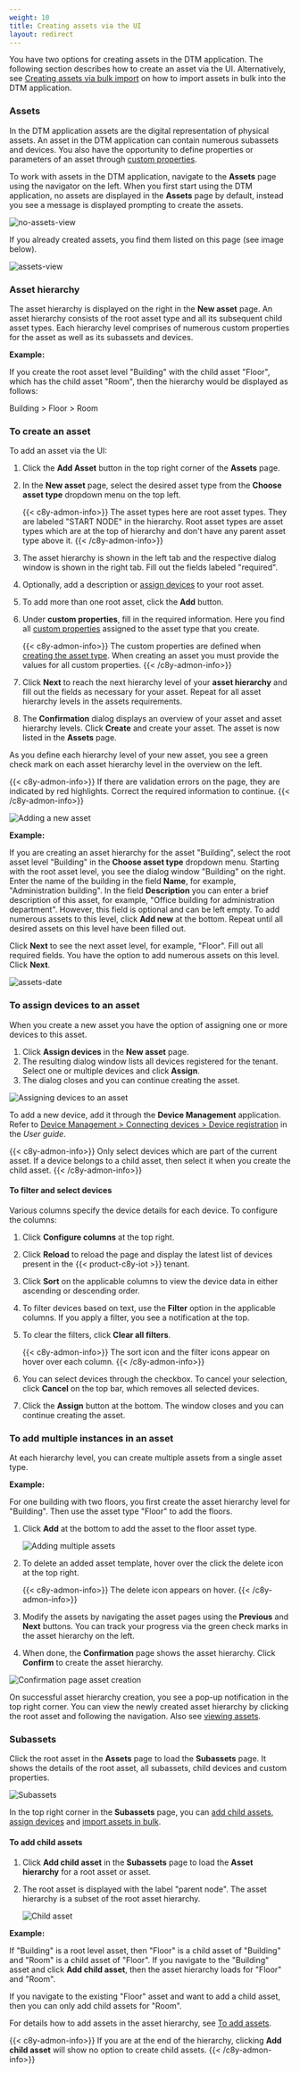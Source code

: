 ```yaml
---
weight: 10
title: Creating assets via the UI
layout: redirect
---
```


You have two options for creating assets in the DTM application.
The following section describes how to create an asset via the UI.
Alternatively, see [Creating assets via bulk import](/dtm/asset-hierarchy/#creating-assets-bulk-import) on how to import assets in bulk into the DTM application.


<a name="assets"></a>
### Assets

In the DTM application assets are the digital representation of physical assets.
An asset in the DTM application can contain numerous subassets and devices.
You also have the opportunity to define properties or parameters of an asset through [custom properties](/dtm/asset-types/#property-library).

To work with assets in the DTM application, navigate to the **Assets** page using the navigator on the left.
When you first start using the DTM application, no assets are displayed in the **Assets** page by default, instead you see a message is displayed prompting to create the assets.

![no-assets-view](/images/dtm/assets/dtm-assets-no-assets.png)

If you already created assets, you find them listed on this page (see image below).

![assets-view](/images/dtm/assets/dtm-assets-view-assets.png)


<a name=""></a>
### Asset hierarchy

The asset hierarchy is displayed on the right in the **New asset** page. An asset hierarchy consists of the root asset type and all its subsequent child asset types.
Each hierarchy level comprises of numerous custom properties for the asset as well as its subassets and devices.

**Example:**

If you create the root asset level "Building" with the child asset "Floor", which has the child asset "Room", then the hierarchy would be displayed as follows:

Building > Floor > Room


<a name="create-asset"></a>
### To create an asset

To add an asset via the UI:

1. Click the **Add Asset** button in the top right corner of the **Assets** page.

2. In the **New asset** page, select the desired asset type from the **Choose asset type** dropdown menu on the top left.

    {{< c8y-admon-info>}}
The asset types here are root asset types.
They are labeled "START NODE" in the hierarchy.
Root asset types are asset types which are at the top of hierarchy and don't have any parent asset type above it.
    {{< /c8y-admon-info>}}

3. The asset hierarchy is shown in the left tab and the respective dialog window is shown in the right tab. Fill out the fields labeled "required".

4. Optionally, add a description or [assign devices](#assign-devices-to-asset) to your root asset.

5. To add more than one root asset, click the **Add** button.

6. Under **custom properties**, fill in the required information. Here you find all [custom properties](/dtm/asset-types/#property-library) assigned to the asset type that you create.

    {{< c8y-admon-info>}}
 The custom properties are defined when [creating the asset type](/dtm/asset-types/#create-asset-type).
 When creating an asset you must provide the values for all custom properties.
    {{< /c8y-admon-info>}}

7. Click **Next** to reach the next hierarchy level of your **asset hierarchy** and fill out the fields as necessary for your asset. Repeat for all asset hierarchy levels in the assets requirements.

8. The **Confirmation** dialog displays an overview of your asset and asset hierarchy levels. Click **Create** and create your asset. The asset is now listed in the **Assets** page.

As you define each hierarchy level of your new asset, you see a green check mark on each asset hierarchy level in the overview on the left.

{{< c8y-admon-info>}}
If there are validation errors on the page, they are indicated by red highlights.
Correct the required information to continue.
{{< /c8y-admon-info>}}

![Adding a new asset](/images/dtm/assets/dtm-assets-create-text-type.png)

**Example:**

If you are creating an asset hierarchy for the asset "Building", select the root asset level "Building" in the **Choose asset type** dropdown menu. Starting with the root asset level, you see the dialog window "Building" on the right.
Enter the name of the building in the field **Name**, for example, "Administration building".
In the field **Description** you can enter a brief description of this asset, for example, "Office building for administration department".
However, this field is optional and can be left empty.
To add numerous assets to this level, click **Add new** at the bottom.
Repeat until all desired assets on this level have been filled out.

Click **Next** to see the next asset level, for example, "Floor".
Fill out all required fields.
You have the option to add numerous assets on this level.
Click **Next**.

![assets-date](/images/dtm/assets/dtm-assets-create-date-type.png)


<a name="assign-devices-to-asset"></a>
### To assign devices to an asset

When you create a new asset you have the option of assigning one or more devices to this asset.

1. Click **Assign devices** in the **New asset** page.
2. The resulting dialog window lists all devices registered for the tenant. Select one or multiple devices and click **Assign**.
3. The dialog closes and you can continue creating the asset.

![Assigning devices to an asset](/images/dtm/assets/dtm-assets-assign-devices.png)

To add a new device, add it through the **Device Management** application.
Refer to [Device Management > Connecting devices > Device registration](/users-guide/device-management/#connecting-devices) in the *User guide*.

{{< c8y-admon-info>}}
Only select devices which are part of the current asset.
If a device belongs to a child asset, then select it when you create the child asset.
{{< /c8y-admon-info>}}


<a name=""></a>
#### To filter and select devices

Various columns specify the device details for each device.
To configure the columns:

1. Click **Configure columns** at the top right.

2. Click **Reload** to reload the page and display the latest list of devices present in the {{< product-c8y-iot >}} tenant.

3. Click **Sort** on the applicable columns to view the device data in either ascending or descending order.

4. To filter devices based on text, use the **Filter** option in the applicable columns. If you apply a filter, you see a notification at the top.

5. To clear the filters, click **Clear all filters**.

    {{< c8y-admon-info>}}
The sort icon and the filter icons appear on hover over each column.
    {{< /c8y-admon-info>}}

6. You can select devices through the checkbox. To cancel your selection, click **Cancel** on the top bar, which removes all selected devices.

7. Click the **Assign** button at the bottom. The window closes and you can continue creating the asset.


<a name=""></a>
### To add multiple instances in an asset

At each hierarchy level, you can create multiple assets from a single asset type.

**Example:**

For one building with two floors, you first create the asset hierarchy level for "Building". Then use the asset type "Floor" to add the floors.

1. Click **Add** at the bottom to add the asset to the floor asset type.

    ![Adding multiple assets](/images/dtm/assets/dtm-assets-add-multiple-instance.png)

2. To delete an added asset template, hover over the click the delete icon at the top right.

    {{< c8y-admon-info>}}
The delete icon appears on hover.
    {{< /c8y-admon-info>}}

3. Modify the assets by navigating the asset pages using the **Previous** and **Next** buttons. You can track your progress via the green check marks in the asset hierarchy on the left.

4. When done, the **Confirmation** page shows the asset hierarchy. Click **Confirm** to create the asset hierarchy.

![Confirmation page asset creation](/images/dtm/assets/dtm-assets-confirmation-page.png)

On successful asset hierarchy creation, you see a pop-up notification in the top right corner.
You can view the newly created asset hierarchy by clicking the root asset and following the navigation.
Also see [viewing assets](/dtm/asset-hierarchy/#viewing-assets).


<a name=""></a>
### Subassets

Click the root asset in the **Assets** page to load the **Subassets** page.
It shows the details of the root asset, all subassets, child devices and custom properties.

![Subassets](/images/dtm/assets/dtm-assets-subassets-page.png)

In the top right corner in the **Subassets** page, you can [add child assets](#add-child-assets), [assign devices](#assign-devices-to-asset) and [import assets in bulk](/dtm/asset-hierarchy/#creating-assets-bulk-import).


<a name="add-child-assets"></a>
#### To add child assets

1. Click **Add child asset** in the **Subassets** page to load the **Asset hierarchy** for a root asset or asset.

2. The root asset is displayed with the label "parent node". The asset hierarchy is a subset of the root asset hierarchy.

    ![Child asset](/images/dtm/assets/dtm-assets-add-child-asset.png)

**Example:**

If "Building" is a root level asset, then "Floor" is a child asset of "Building" and "Room" is a child asset of "Floor".
If you navigate to the "Building" asset and click **Add child asset**, then the asset hierarchy loads for "Floor" and "Room".

If you navigate to the existing "Floor" asset and want to add a child asset, then you can only add child assets for "Room".

For details how to add assets in the asset hierarchy, see [To add assets](#create-asset).

{{< c8y-admon-info>}}
If you are at the end of the hierarchy, clicking **Add child asset** will show no option to create child assets.
{{< /c8y-admon-info>}}
